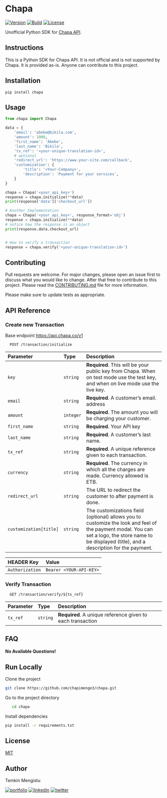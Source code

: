# Chapa

[![Version](https://img.shields.io/static/v1?label=version&message=0.0.1&color=green)](https://travis-ci.com/chapimenge3/chapa)
[![Build](https://github.com/chapimenge3/chapa/actions/workflows/Linter.yml/badge.svg)](https://travis-ci.com/chapimenge3/chapa)
[![License](https://img.shields.io/badge/license-MIT-blue.svg)](https://choosealicense.com/licenses/mit)

Unofficial Python SDK for [Chapa API](https://developer.chapa.co/docs).

## Instructions

This is a Python SDK for Chapa API. It is not official and is not supported by Chapa. It is provided as-is. Anyone can contribute to this project.

## Installation

```
pip install chapa
```

## Usage

```python
from chapa import Chapa

data = {
    'email': 'abebe@bikila.com',
    'amount': 1000,
    'first_name': 'Abebe',
    'last_name': 'Bikila',
    'tx_ref': '<your-unique-translation-id>',
    # optional
    'redirect_url': 'https://www.your-site.com/callback',
    'customization': {
        'title': '<Your-Company>',
        'description': 'Payment for your services',
    }
}

chapa = Chapa('<your_api_key>')
response = chapa.initialize(**data)
print(response['data']['checkout_url'])

# Another Implementation
chapa = Chapa('<your_api_key>', response_format='obj')
response = chapa.initialize(**data)
# notice how the response is an object
print(response.data.checkout_url)


# How to verify a transaction
response = chapa.verify('<your-unique-translation-id>')
```

## Contributing

Pull requests are welcome. For major changes, please open an issue first to discuss what you would like to change. After that free to contribute to this project. Please read the [CONTRIBUTING.md](https://github.com/chapimenge3/chapa/blob/main/CONTRIBUTING.md) file for more information.

Please make sure to update tests as appropriate.

## API Reference

### Create new Transaction

Base endpoint https://api.chapa.co/v1

```http
  POST /transaction/initialize
```

| Parameter               | Type      | Description                                                                                                                                                                                        |
| :---------------------- | :-------- | :------------------------------------------------------------------------------------------------------------------------------------------------------------------------------------------------- |
| `key`                   | `string`  | **Required**. This will be your public key from Chapa. When on test mode use the test key, and when on live mode use the live key.                                                                 |
| `email`                 | `string`  | **Required**. A customer’s email. address                                                                                                                                                          |
| `amount`                | `integer` | **Required**. The amount you will be charging your customer.                                                                                                                                       |
| `first_name`            | `string`  | **Required**. Your API key                                                                                                                                                                         |
| `last_name`             | `string`  | **Required**. A customer’s last name.                                                                                                                                                              |
| `tx_ref`                | `string`  | **Required**. A unique reference given to each transaction.                                                                                                                                        |
| `currency`              | `string`  | **Required**. The currency in which all the charges are made. Currency allowed is ETB.                                                                                                             |
| `redirect_url`          | `string`  | The URL to redirect the customer to after payment is done.                                                                                                                                         |
| `customization[title]` | `string`  | The customizations field (optional) allows you to customize the look and feel of the payment modal. You can set a logo, the store name to be displayed (title), and a description for the payment. |

| HEADER Key      | Value                   |
| :-------------- | :---------------------- |
| `Authorization` | `Bearer <YOUR-API-KEY>` |

### Verify Transaction

```http
  GET /transaction/verify/${tx_ref}
```

| Parameter | Type     | Description                                                |
| :-------- | :------- | :--------------------------------------------------------- |
| `tx_ref`  | `string` | **Required**. A unique reference given to each transaction |

## FAQ

#### No Available Questions!

## Run Locally

Clone the project

```bash
git clone https://github.com/chapimenge3/chapa.git
```

Go to the project directory

```bash
   cd chapa
```

Install dependencies

```bash
pip install -r requirements.txt
```

## License

[MIT](https://choosealicense.com/licenses/mit/)

## Author

Temkin Mengistu

[![portfolio](https://img.shields.io/badge/my_portfolio-000?style=for-the-badge&logo=ko-fi&logoColor=white)](https://chapimenge.me/)
[![linkedin](https://img.shields.io/badge/linkedin-0A66C2?style=for-the-badge&logo=linkedin&logoColor=white)](https://www.linkedin.com/in/chapimenge/)
[![twitter](https://img.shields.io/badge/twitter-1DA1F2?style=for-the-badge&logo=twitter&logoColor=white)](https://twitter.com/chapimenge3/)
